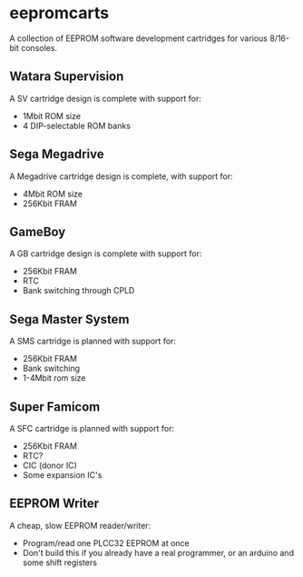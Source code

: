 # eepromcarts

A collection of EEPROM software development cartridges for various 8/16-bit consoles.

## Watara Supervision

A SV cartridge design is complete with support for:
* 1Mbit ROM size
* 4 DIP-selectable ROM banks

## Sega Megadrive

A Megadrive cartridge design is complete, with support for:
* 4Mbit ROM size
* 256Kbit FRAM

## GameBoy

A GB cartridge design is complete with support for:
* 256Kbit FRAM
* RTC
* Bank switching through CPLD

## Sega Master System

A SMS cartridge is planned with support for:
* 256Kbit FRAM
* Bank switching
* 1-4Mbit rom size

## Super Famicom

A SFC cartridge is planned with support for:
* 256Kbit FRAM
* RTC?
* CIC (donor IC)
* Some expansion IC's

## EEPROM Writer

A cheap, slow EEPROM reader/writer:
* Program/read one PLCC32 EEPROM at once
* Don't build this if you already have a real programmer, or an arduino and some shift registers
